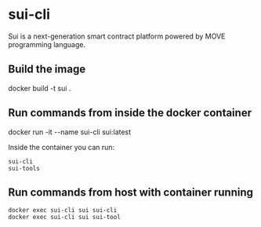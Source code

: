 # sui-cli
Sui is a next-generation smart contract platform powered by MOVE programming language.

## Build the image

docker build -t sui . 

## Run commands from inside the docker container

docker run -it --name sui-cli sui:latest

Inside the container you can run:

    sui-cli
    sui-tools

## Run commands from host with container running

    docker exec sui-cli sui sui-cli
    docker exec sui-cli sui sui-tool
